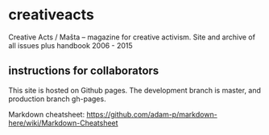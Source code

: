 # creativeacts
Creative Acts / Mašta – magazine for creative activism. Site and archive of all issues plus handbook 2006 - 2015


## instructions for collaborators
This site is hosted on Github pages.
The development branch is master, and production branch gh-pages.

Markdown cheatsheet: https://github.com/adam-p/markdown-here/wiki/Markdown-Cheatsheet
